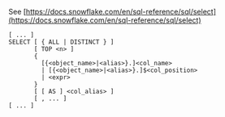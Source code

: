 See [https://docs.snowflake.com/en/sql-reference/sql/select](https://docs.snowflake.com/en/sql-reference/sql/select)
```
[ ... ]
SELECT [ { ALL | DISTINCT } ]
       [ TOP <n> ]
       {
         [{<object_name>|<alias>}.]<col_name>
         | [{<object_name>|<alias>}.]$<col_position>
         | <expr>
       }
       [ [ AS ] <col_alias> ]
       [ , ... ]
[ ... ]
```
